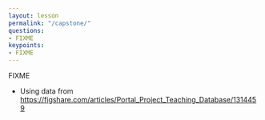 ```yaml
---
layout: lesson
permalink: "/capstone/"
questions:
- FIXME
keypoints:
- FIXME
---
```


FIXME

- Using data from <https://figshare.com/articles/Portal_Project_Teaching_Database/1314459>

